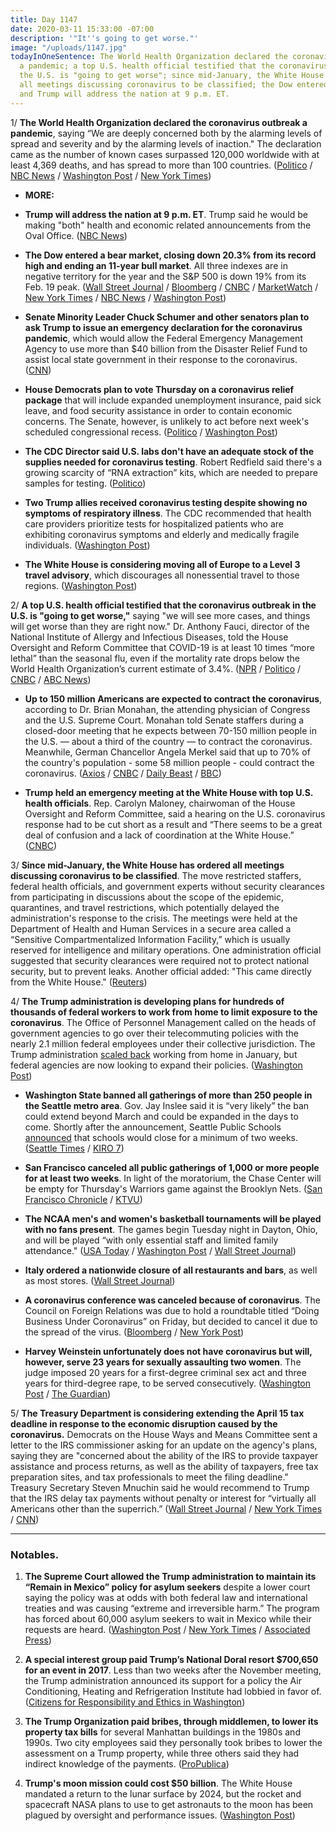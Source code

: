 ```yaml
---
title: Day 1147
date: 2020-03-11 15:33:00 -07:00
description: '"It''s going to get worse."'
image: "/uploads/1147.jpg"
todayInOneSentence: The World Health Organization declared the coronavirus outbreak
  a pandemic; a top U.S. health official testified that the coronavirus outbreak in
  the U.S. is "going to get worse"; since mid-January, the White House has ordered
  all meetings discussing coronavirus to be classified; the Dow entered a bear market;
  and Trump will address the nation at 9 p.m. ET.
---
```


1/ **The World Health Organization declared the coronavirus outbreak a pandemic**, saying “We are deeply concerned both by the alarming levels of spread and severity and by the alarming levels of inaction." The declaration came as the number of known cases surpassed 120,000 worldwide with at least 4,369 deaths, and has spread to more than 100 countries. ([Politico](https://www.politico.com/news/2020/03/11/who-declares-coronavirus-outbreak-a-pandemic-125799) / [NBC News](https://www.nbcnews.com/health/health-news/coronavirus-outbreak-labeled-pandemic-world-health-organization-n1155741) / [Washington Post](https://www.washingtonpost.com/world/2020/03/11/coronavirus-live-updates/) / [New York Times](https://www.nytimes.com/2020/03/11/world/coronavirus-news.html))

* **MORE:**

* **Trump will address the nation at 9 p.m. ET**. Trump said he would be making "both" health and economic related announcements from the Oval Office. ([NBC News](https://www.nbcnews.com/politics/donald-trump/trump-make-prime-time-address-coronavirus-wednesday-night-n1155941))

* **The Dow entered a bear market, closing down 20.3% from its record high and ending an 11-year bull market**. All three indexes are in negative territory for the year and the S&P 500 is down 19% from its Feb. 19 peak. ([Wall Street Journal](https://www.wsj.com/articles/global-markets-calmer-after-two-hectic-days-11583899913) / [Bloomberg](https://www.bloomberg.com/news/articles/2020-03-10/stock-rally-to-build-in-asia-after-strong-wall-st-markets-wrap) / [CNBC](https://www.cnbc.com/2020/03/10/dow-futures-point-to-a-loss-of-more-than-400-points-after-tuesdays-surge.html) / [MarketWatch](https://www.marketwatch.com/story/the-dow-just-tumbled-into-a-bear-market-ending-the-longest-bull-market-run-in-historyheres-how-those-downturns-last-on-average-2020-03-11) / [New York Times](https://www.nytimes.com/2020/03/11/business/economy/markets-plunge-coronavirus.html) / [NBC News](https://www.nbcnews.com/business/markets/dow-hits-bear-market-plunging-more-1-600-points-n1155696) / [Washington Post](https://www.washingtonpost.com/business/2020/03/11/markets-economy-today-oil-coronavirus/))

* **Senate Minority Leader Chuck Schumer and other senators plan to ask Trump to issue an emergency declaration for the coronavirus pandemic**, which would allow the Federal Emergency Management Agency to use more than $40 billion from the Disaster Relief Fund to assist local state government in their response to the coronavirus. ([CNN](https://www.cnn.com/2020/03/11/politics/schumer-coronavirus-emergency-declaration/index.html))

* **House Democrats plan to vote Thursday on a coronavirus relief package** that will include expanded unemployment insurance, paid sick leave, and food security assistance in order to contain economic concerns. The Senate, however, is unlikely to act before next week's scheduled congressional recess. ([Politico](https://www.politico.com/news/2020/03/10/congress-coronavirus-trump-response-124981) / [Washington Post](https://www.washingtonpost.com/us-policy/2020/03/11/house-coronavirus-democrats-paid-leave/))

* **The CDC Director said U.S. labs don't have an adequate stock of the supplies needed for coronavirus testing**. Robert Redfield said there's a growing scarcity of “RNA extraction” kits, which are needed to prepare samples for testing. ([Politico](https://www.politico.com/news/2020/03/10/coronavirus-testing-lab-materials-shortage-125212))

* **Two Trump allies received coronavirus testing despite showing no symptoms of respiratory illness**. The CDC recommended that health care providers prioritize tests for hospitalized patients who are exhibiting coronavirus symptoms and elderly and medically fragile individuals. ([Washington Post](https://www.washingtonpost.com/powerpost/trump-allies-got-coronavirus-tests-despite-lack-of-symptoms-and-shortage/2020/03/10/e9512064-62e7-11ea-b3fc-7841686c5c57_story.html))

* **The White House is considering moving all of Europe to a Level 3 travel advisory**, which discourages all nonessential travel to those regions. ([Washington Post](https://www.washingtonpost.com/local/trafficandcommuting/white-house-considers-moving-all-of-europe-to-level-3-travel-advisory/2020/03/11/844090d0-63bc-11ea-b3fc-7841686c5c57_story.html)) 

2/ **A top U.S. health official testified that the coronavirus outbreak in the U.S. is "going to get worse,"** saying "we will see more cases, and things will get worse than they are right now." Dr. Anthony Fauci, director of the National Institute of Allergy and Infectious Diseases, told the House Oversight and Reform Committee that COVID-19 is at least 10 times “more lethal” than the seasonal flu, even if the mortality rate drops below the World Health Organization’s current estimate of 3.4%. ([NPR](https://www.npr.org/sections/health-shots/2020/03/11/814460233/coronavirus-1-000-cases-now-in-u-s-and-it-s-going-to-get-worse-fauci-says) / [Politico](https://www.politico.com/news/2020/03/11/alex-azar-communities-coronavirus-125492) / [CNBC](https://www.cnbc.com/2020/03/11/top-federal-health-official-says-coronavirus-outbreak-is-going-to-get-worse-in-the-us.html) / [ABC News](https://abcnews.go.com/Politics/government-coronavirus-response-updates-fauci-warns-congress-worse/story?id=69532695))

* **Up to 150 million Americans are expected to contract the coronavirus**, according to Dr. Brian Monahan, the attending physician of Congress and the U.S. Supreme Court. Monahan told Senate staffers during a closed-door meeting that he expects between 70-150 million people in the U.S. — about a third of the country — to contract the coronavirus. Meanwhile, German Chancellor Angela Merkel said that up to 70% of the country's population - some 58 million people - could contract the coronavirus. ([Axios](https://www.axios.com/congressional-physician-predicts-75-150-million-us-coronavirus-cases-fec69e77-1515-4fbc-8340-c53b65c22c53.html) / [CNBC](https://www.cnbc.com/2020/03/11/up-to-150-million-americans-are-expected-to-contract-the-coronavirus-congressional-doctor-says.html) / [Daily Beast](https://www.thedailybeast.com/most-americans-will-likely-be-exposed-to-coronavirus-republicans-told) / [BBC](https://www.bbc.com/news/world-us-canada-51835856))

* **Trump held an emergency meeting at the White House with top U.S. health officials**. Rep. Carolyn Maloney, chairwoman of the House Oversight and Reform Committee, said a hearing on the U.S. coronavirus response had to be cut short as a result and “There seems to be a great deal of confusion and a lack of coordination at the White House.” ([CNBC](https://www.cnbc.com/2020/03/11/trump-calls-emergency-meeting-with-top-us-health-officials-at-the-white-house-wednesday.html))

3/ **Since mid-January, the White House has ordered all meetings discussing coronavirus to be classified**. The move restricted staffers, federal health officials, and government experts without security clearances from participating in discussions about the scope of the epidemic, quarantines, and travel restrictions, which potentially delayed the administration's response to the crisis. The meetings were held at the Department of Health and Human Services in a secure area called a “Sensitive Compartmentalized Information Facility,” which is usually reserved for intelligence and military operations. One administration official suggested that security clearances were required not to protect national security, but to prevent leaks. Another official added: "This came directly from the White House." ([Reuters](https://www.reuters.com/article/us-health-coronavirus-secrecy-exclusive/exclusive-white-house-told-federal-health-agency-to-classify-coronavirus-deliberations-sources-idUSKBN20Y2LM))

4/ **The Trump administration is developing plans for hundreds of thousands of federal workers to work from home to limit exposure to the coronavirus**. The Office of Personnel Management called on the heads of government agencies to go over their telecommuting policies with the nearly 2.1 million federal employees under their collective jurisdiction. The Trump administration [scaled back](https://www.washingtonpost.com/politics/as-remote-work-rises-at-us-companies-trump-is-calling-federal-employees-back-to-the-office/2020/01/12/37aad040-2d80-11ea-9b60-817cc18cf173_story.html) working from home in January, but federal agencies are now looking to expand their policies. ([Washington Post](https://www.washingtonpost.com/politics/trump-administration-now-wants-hundreds-of-thousands-of-federal-workers-to-be-ready-to-telework-to-limit-coronavirus-spread/2020/03/10/ea284a12-620b-11ea-b3fc-7841686c5c57_story.html))

* **Washington State banned all gatherings of more than 250 people in the Seattle metro area**. Gov. Jay Inslee said it is “very likely” the ban could extend beyond March and could be expanded in the days to come. Shortly after the announcement, Seattle Public Schools [announced](https://www.seattletimes.com/seattle-news/education/seattle-public-schools-to-close-for-two-weeks-in-light-of-coronavirus-concerns/) that schools would close for a minimum of two weeks. ([Seattle Times](https://www.seattletimes.com/seattle-news/politics/inslee-orders-halt-on-large-gatherings-in-seattle-region-asks-schools-to-prepare-for-closure-to-slow-coronavirus-spread/) / [KIRO 7](https://www.kiro7.com/news/local/coronavirus-inslee-announces-new-rules-nursing-homes-assisted-living-facilities/XIDPHMLVOJAAREQ5YCL75367PU/))

* **San Francisco canceled all public gatherings of 1,000 or more people for at least two weeks**. In light of the moratorium, the Chase Center will be empty for Thursday's Warriors game against the Brooklyn Nets. ([San Francisco Chronicle](https://www.sfchronicle.com/bayarea/article/Mayor-London-Breed-bans-all-large-gatherings-15123312.php) / [KTVU](https://www.ktvu.com/news/fans-barred-from-warriors-home-game-after-san-francisco-cancels-large-gatherings-over-coronavirus))

* **The NCAA men's and women's basketball tournaments will be played with no fans present**. The games begin Tuesday night in Dayton, Ohio, and will be played “with only essential staff and limited family attendance." ([USA Today](https://www.usatoday.com/story/sports/ncaab/2020/03/11/ncaa-tournament-fans-banned-due-to-coronavirus-concerns/5024027002/) / [Washington Post](https://www.washingtonpost.com/world/2020/03/11/coronavirus-live-updates/#link-KLZF4VDSSFHGLEB6H5HV5WYSOQ) / [Wall Street Journal](https://www.wsj.com/articles/american-sports-decide-the-games-will-go-onbut-without-fans-11583959945))

* **Italy ordered a nationwide closure of all restaurants and bars**, as well as most stores. ([Wall Street Journal](https://www.wsj.com/articles/italy-hardens-nationwide-quarantine-11583962093)) 

* **A coronavirus conference was canceled because of coronavirus**. The Council on Foreign Relations was due to hold a roundtable titled “Doing Business Under Coronavirus” on Friday, but decided to cancel it due to the spread of the virus. ([Bloomberg](https://www.bloomberg.com/news/articles/2020-03-10/coronavirus-conference-gets-canceled-because-of-coronavirus?sref=MIBMEEoj) / [New York Post](https://nypost.com/2020/03/11/coronavirus-conference-canceled-in-new-york-because-of-coronavirus/))

* **Harvey Weinstein unfortunately does not have coronavirus but will, however, serve 23 years for sexually assaulting two women**. The judge imposed 20 years for a first-degree criminal sex act and three years for third-degree rape, to be served consecutively. ([Washington Post](https://www.washingtonpost.com/lifestyle/harvey-weinstein-sentence-trial-sexual-assault/2020/03/11/398f2cf6-630b-11ea-acca-80c22bbee96f_story.html) / [The Guardian](https://www.theguardian.com/world/2020/mar/11/harvey-weinstein-sentencing-rape-conviction))

5/ **The Treasury Department is considering extending the April 15 tax deadline in response to the economic disruption caused by the coronavirus.** Democrats on the House Ways and Means Committee sent a letter to the IRS commissioner asking for an update on the agency's plans, saying they are "concerned about the ability of the IRS to provide taxpayer assistance and process returns, as well as the ability of taxpayers, free tax preparation sites, and tax professionals to meet the filing deadline." Treasury Secretary Steven Mnuchin said he would recommend to Trump that the IRS delay tax payments without penalty or interest for “virtually all Americans other than the superrich.” ([Wall Street Journal](https://www.wsj.com/articles/u-s-treasury-likely-to-push-back-april-15-tax-filing-deadline-sources-11583897351) / [New York Times](https://www.nytimes.com/2020/03/11/us/politics/treasury-irs-delay-tax-day-coronavirus.html) / [CNN](https://www.cnn.com/2020/03/11/politics/tax-filing-coronavirus-wall-street-journal/))

---

### Notables.

1. **The Supreme Court allowed the Trump administration to maintain its “Remain in Mexico” policy for asylum seekers** despite a lower court saying the policy was at odds with both federal law and international treaties and was causing “extreme and irreversible harm.” The program has forced about 60,000 asylum seekers to wait in Mexico while their requests are heard. ([Washington Post](https://www.washingtonpost.com/politics/courts_law/supreme-court-trump-remain-in-mexico/2020/03/11/7abd4b9c-62d7-11ea-acca-80c22bbee96f_story.html) / [New York Times](https://www.nytimes.com/2020/03/11/us/supreme-court-mexico-asylum-seekers.html) / [Associated Press](https://apnews.com/ae1051c26afb8b25f8f90768084da64e))

2. **A special interest group paid Trump’s National Doral resort $700,650 for an event in 2017**. Less than two weeks after the November meeting, the Trump administration announced its support for a policy the Air Conditioning, Heating and Refrigeration Institute had lobbied in favor of. ([Citizens for Responsibility and Ethics in Washington](https://www.citizensforethics.org/700k-doral-lobbying-ahri/))

3. **The Trump Organization paid bribes, through middlemen, to lower its property tax bills** for several Manhattan buildings in the 1980s and 1990s. Two city employees said they personally took bribes to lower the assessment on a Trump property, while three others said they had indirect knowledge of the payments. ([ProPublica](https://www.propublica.org/article/trumps-company-paid-bribes-to-reduce-property-taxes-assessors-say))

4. **Trump's moon mission could cost $50 billion**. The White House mandated a return to the lunar surface by 2024, but the rocket and spacecraft NASA plans to use to get astronauts to the moon has been plagued by oversight and performance issues. ([Washington Post](https://www.washingtonpost.com/technology/2020/03/10/nasa-boeing-trump-moon-cost/))